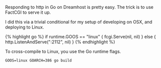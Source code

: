 Responding to http in Go on Dreamhost is pretty easy. The trick is to use
FactCGI to serve it up.

I did this via a trivial conditional for my setup of developing on OSX, and
deploying to Linux.

{% highlight go %}
if runtime.GOOS == "linux" {
  fcgi.Serve(nil, nil)
} else {
  http.ListenAndServe(":2112", nil)
}
{% endhighlight %}

To cross-compile to Linux, you use the Go runtime flags.

```
GOOS=linux GOARCH=386 go build
```
